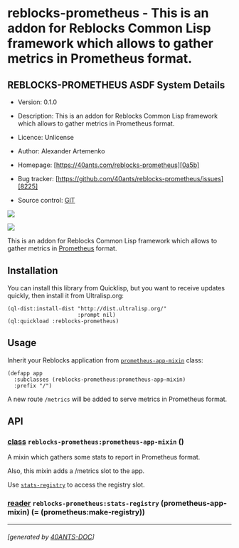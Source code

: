 <a id="x-28REBLOCKS-PROMETHEUS-DOCS-2FINDEX-3A-40README-2040ANTS-DOC-2FLOCATIVES-3ASECTION-29"></a>

# reblocks-prometheus - This is an addon for Reblocks Common Lisp framework which allows to gather metrics in Prometheus format.

<a id="reblocks-prometheus-asdf-system-details"></a>

## REBLOCKS-PROMETHEUS ASDF System Details

* Version: 0.1.0

* Description: This is an addon for Reblocks Common Lisp framework which allows to gather metrics in Prometheus format.

* Licence: Unlicense

* Author: Alexander Artemenko

* Homepage: [https://40ants.com/reblocks-prometheus][0a5b]

* Bug tracker: [https://github.com/40ants/reblocks-prometheus/issues][8225]

* Source control: [GIT][d447]

[![](https://github-actions.40ants.com/40ants/reblocks-prometheus/matrix.svg?only=ci.run-tests)][1638]

![](http://quickdocs.org/badge/reblocks-prometheus.svg)

This is an addon for Reblocks Common Lisp framework which allows to gather
metrics in [Prometheus][df56] format.

<a id="x-28REBLOCKS-PROMETHEUS-DOCS-2FINDEX-3A-3A-40INSTALLATION-2040ANTS-DOC-2FLOCATIVES-3ASECTION-29"></a>

## Installation

You can install this library from Quicklisp, but you want to receive updates quickly, then install it from Ultralisp.org:

```
(ql-dist:install-dist "http://dist.ultralisp.org/"
                      :prompt nil)
(ql:quickload :reblocks-prometheus)
```
<a id="x-28REBLOCKS-PROMETHEUS-DOCS-2FINDEX-3A-3A-40USAGE-2040ANTS-DOC-2FLOCATIVES-3ASECTION-29"></a>

## Usage

Inherit your Reblocks application from [`prometheus-app-mixin`][1727] class:

```
(defapp app
  :subclasses (reblocks-prometheus:prometheus-app-mixin)
  :prefix "/")
```
A new route `/metrics` will be added to serve metrics in Prometheus format.

<a id="x-28REBLOCKS-PROMETHEUS-DOCS-2FINDEX-3A-3A-40API-2040ANTS-DOC-2FLOCATIVES-3ASECTION-29"></a>

## API

<a id="x-28REBLOCKS-PROMETHEUS-3APROMETHEUS-APP-MIXIN-20CLASS-29"></a>

### [class](31eb) `reblocks-prometheus:prometheus-app-mixin` ()

A mixin which gathers some stats to report in Prometheus format.

Also, this mixin adds a /metrics slot to the app.

Use [`stats-registry`][ad09] to access the registry slot.

<a id="x-28REBLOCKS-PROMETHEUS-3ASTATS-REGISTRY-20-2840ANTS-DOC-2FLOCATIVES-3AREADER-20REBLOCKS-PROMETHEUS-3APROMETHEUS-APP-MIXIN-29-29"></a>

### [reader](9392) `reblocks-prometheus:stats-registry` (prometheus-app-mixin) (= (prometheus:make-registry))


[1727]: #x-28REBLOCKS-PROMETHEUS-3APROMETHEUS-APP-MIXIN-20CLASS-29
[ad09]: #x-28REBLOCKS-PROMETHEUS-3ASTATS-REGISTRY-20-2840ANTS-DOC-2FLOCATIVES-3AREADER-20REBLOCKS-PROMETHEUS-3APROMETHEUS-APP-MIXIN-29-29
[0a5b]: https://40ants.com/reblocks-prometheus
[d447]: https://github.com/40ants/reblocks-prometheus
[1638]: https://github.com/40ants/reblocks-prometheus/actions
[31eb]: https://github.com/40ants/reblocks-prometheus/blob/2dac7f2c2c583b1605f44a5b55df222cc084a9c8/src/app.lisp#L31
[9392]: https://github.com/40ants/reblocks-prometheus/blob/2dac7f2c2c583b1605f44a5b55df222cc084a9c8/src/app.lisp#L32
[8225]: https://github.com/40ants/reblocks-prometheus/issues
[df56]: https://prometheus.io/

* * *
###### [generated by [40ANTS-DOC](https://40ants.com/doc/)]
